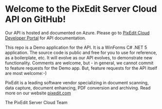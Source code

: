 # Welcome to the PixEdit Server Cloud API on GitHub!

Our API is hosted and documented on Azure. Please go to [PixEdit Cloud Developer Portal](https://pixeditservercloud.developer.azure-api.net/) for API documentation.

This repo is a Demo application for the API. It is a WinForms C# .NET 5 application. The source code is public and free for you to use for reference, as a boilerplate, etc. It will evolve as our API evolves, to demonstrate new functionality. Comments are welcome, but - in general, we cannot commit to feature requests for the Demo app. But, feature requests for the API itself are most welcome:-)

PixEdit is a leading software vendor specializing in document scanning, data capture, document enhancing, PDF conversion and archiving. Read more on our website [pixedit.com](https://www.pixedit.com)

The PixEdit Server Cloud Team
